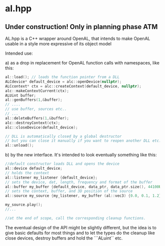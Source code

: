 # al.hpp

## Under construction! Only in planning phase ATM

AL.hpp is a C++ wrapper around OpenAL, that intends to make OpenAL usable in a style more expressive of its object model

Intended use:

a) as a drop in replacement for OpenAL function calls with namespaces, like this:

```cpp
al::load(); // loads the function pointer from a DLL
ALCdevice* default_device = alc::openDevice(nullptr);
ALCcontext* ctx = alc::createContext(default_device, nullptr);
alc::makeContextCurrent(ctx);
ALUint buffer;
al::genBuffers(1,&buffer);
// ....
// use buffer, sources etc..
// ...
al::deleteBuffers(1,&buffer);
alc::destroyContext(ctx);
alc::closeDevice(default_device);

// DLL is automatically closed by a global destructor
// but you can close it manually if you want to reopen another DLL etc.
al::unload();
```

b) by the new interface. It's intended to look eventually something like this:

```cpp
//default constructor loads DLL and opens the device
al::device default_device; 
// holds the context
al::listener my_listener {default_device}; 
// sets the device, dat, length, frequency and format of the buffer
al::buffer my_buffer {default_device, data_ptr, data_ptr.size(), 44100U, al::format::mono16}; 
// sets the context, buffer, and 3D position of the source
al::source my_source {my_listener, my_buffer (al::vec3) {0.0, 0.1, 1.2}}; 

my_source.play();
//...

//at the end of scope, call the corresponding cleanup functions.

```

The eventual design of the API might be slightly different, but the idea is to give basic defaults for most things and to let the types do the cleanup like close devices, destroy buffers and hold the ```ALuint`` etc.